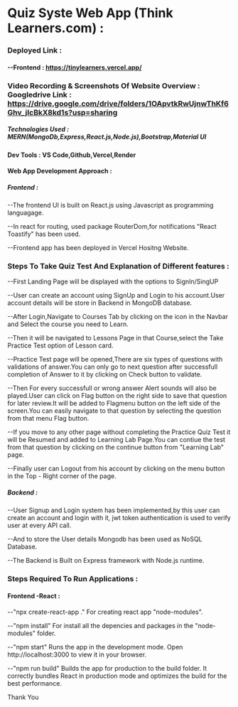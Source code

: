 # Quiz Syste Web App (Think Learners.com) :

### Deployed Link :

#### --Frontend : https://tinylearners.vercel.app/

### Video Recording & Screenshots Of Website Overview : Googledrive Link : https://drive.google.com/drive/folders/1OApvtkRwUjnwThKf6Ghv_jIcBkX8kd1s?usp=sharing

##### Technologies Used : MERN(MongoDb,Express,React.js,Node.js),Bootstrap,Material UI

#### Dev Tools : VS Code,Github,Vercel,Render

#### Web App Development Approach :

##### Frontend :
--The frontend UI is built on React.js using Javascript as programming languagage.

--In react for routing, used package RouterDom,for notifications "React Toastify" has been used.

--Frontend app has been deployed in Vercel Hositng Website.

### Steps To Take Quiz Test And Explanation of Different features :
--First Landing Page will be displayed with the options to SignIn/SingUP

--User can create an account using SignUp and Login to his account.User account details will be store in Backend in MongoDB database.

--After Login,Navigate to Courses Tab by clicking on the icon in the Navbar and Select the course you need to Learn.

--Then it will be navigated to Lessons Page in that Course,select the Take Practice Test option of Lesson card.

--Practice Test page will be opened,There are six types of questions with validations of answer.You can only go to next question after successfull completion of Answer to it by clicking
  on Check button to validate.

--Then For every successfull or wrong answer Alert sounds will also be played.User can click on Flag button on the right side to save that question for later review.It will be added to 
  Flagmenu button on the left side of the screen.You can easily navigate to that question by selecting the question from that menu Flag button.

--If you move to any other page without completing the Practice Quiz Test it will be Resumed and added to Learning Lab Page.You can contiue the test from that question by clicking on the continue 
   button from "Learning Lab" page.

--Finally user can Logout from his account by clicking on the menu button in the Top - Right corner of the page.

##### Backend :
--User Signup and Login system has been implemented,by this user can create an account and login with it, jwt token authentication is used to verify user at every API call.

--And to store the User details Mongodb has been used as NoSQL Database.

--The Backend is Built on Express framework with Node.js runtime.

### Steps Required To Run Applications :

#### Frontend -React :

--"npx create-react-app ."
  For creating react app "node-modules".

--"npm install"
   For install all the depencies and packages in the "node-modules" folder.

--"npm start"
   Runs the app in the development mode.
   Open http://localhost:3000 to view it in your browser.

--"npm run build"
   Builds the app for production to the build folder. 
   It correctly bundles React in production mode and optimizes the build for the best performance.

Thank You 
